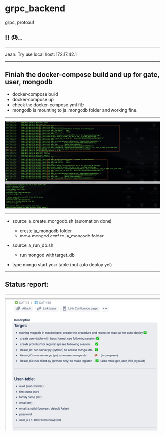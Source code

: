 # grpc_backend
grpc, protobuf


## !! 😓..

---

Jean: Try use local host: 172.17.42.1

---

Finiah the docker-compose build and up for gate, user, mongodb
---
- docker-compose build
- docker-compose up
- check the docker-compose.yml file
- mongodb is mounting to ja_mongodb folder and working fine.

---

![result](img/docker_all.jpg)



---

- source ja_create_mongodb.sh  (automation done)
    - create ja_mongodb folder
    - move mongod.conf to ja_mongodb folder

- source ja_run_db.sh        
    - run mongod with target_db

- type mongo start your table (not auto deploy yet)


---


## Status report:
---

![Status](./img/status.jpg)

